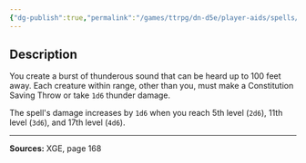 ```yaml
---
{"dg-publish":true,"permalink":"/games/ttrpg/dn-d5e/player-aids/spells/cantrips/thunderclap/","tags":["TTRPG/DND/5e","somatic","damage"]}
---
```



## Description
You create a burst of thunderous sound that can be heard up to 100 feet away.
Each creature within range, other than you, must make a Constitution Saving Throw or take `1d6` thunder damage.

The spell's damage increases by `1d6` when you reach 5th level (`2d6`), 11th level (`3d6`), and 17th level (`4d6`).

---

**Sources:** XGE, page 168
